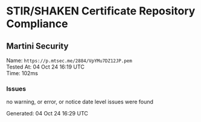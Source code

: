 # STIR/SHAKEN Certificate Repository Compliance

## Martini Security

Name: `https://p.mtsec.me/2884/VpYMu7DZ12JP.pem`\
Tested At: 04 Oct 24 16:19 UTC\
Time: 102ms

### Issues

no warning, or error, or notice date level issues were found

Generated: 04 Oct 24 16:29 UTC